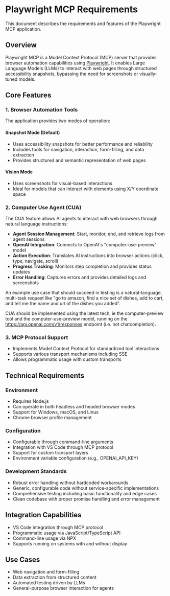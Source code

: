 # Playwright MCP Requirements

This document describes the requirements and features of the Playwright MCP application.

## Overview

Playwright MCP is a Model Context Protocol (MCP) server that provides browser automation capabilities using [Playwright](https://playwright.dev). It enables Large Language Models (LLMs) to interact with web pages through structured accessibility snapshots, bypassing the need for screenshots or visually-tuned models.

## Core Features

### 1. Browser Automation Tools

The application provides two modes of operation:

#### Snapshot Mode (Default)
- Uses accessibility snapshots for better performance and reliability
- Includes tools for navigation, interaction, form-filling, and data extraction
- Provides structured and semantic representation of web pages

#### Vision Mode
- Uses screenshots for visual-based interactions
- Ideal for models that can interact with elements using X/Y coordinate space

### 2. Computer Use Agent (CUA)

The CUA feature allows AI agents to interact with web browsers through natural language instructions:

- **Agent Session Management**: Start, monitor, end, and retrieve logs from agent sessions
- **OpenAI Integration**: Connects to OpenAI's "computer-use-preview" model
- **Action Execution**: Translates AI instructions into browser actions (click, type, navigate, scroll)
- **Progress Tracking**: Monitors step completion and provides status updates
- **Error Handling**: Captures errors and provides detailed logs and screenshots

An example use case that should succeed in testing is a natural-language, multi-task request like "go to amazon, find a nice set of dishes, add to cart, and tell me the name and url of the dishes you added".

CUA should be implemented using the latest tech, ie the computer-preview tool and the computer-use-preview model, running on the https://api.openai.com/v1/responses endpoint (i.e. not chatcompletion).

### 3. MCP Protocol Support

- Implements Model Context Protocol for standardized tool interactions
- Supports various transport mechanisms including SSE
- Allows programmatic usage with custom transports

## Technical Requirements

### Environment

- Requires Node.js
- Can operate in both headless and headed browser modes
- Support for Windows, macOS, and Linux
- Chrome browser profile management

### Configuration

- Configurable through command-line arguments
- Integration with VS Code through MCP protocol
- Support for custom transport layers
- Environment variable configuration (e.g., OPENAI_API_KEY)

### Development Standards

- Robust error handling without hardcoded workarounds
- Generic, configurable code without service-specific implementations
- Comprehensive testing including basic functionality and edge cases
- Clean codebase with proper promise handling and error management

## Integration Capabilities

- VS Code integration through MCP protocol
- Programmatic usage via JavaScript/TypeScript API
- Command-line usage via NPX
- Supports running on systems with and without display

## Use Cases

- Web navigation and form-filling
- Data extraction from structured content
- Automated testing driven by LLMs
- General-purpose browser interaction for agents
